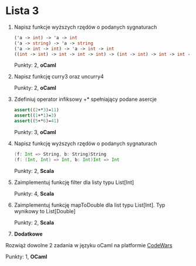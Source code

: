 Lista 3
==========


1. Napisz funkcje wyższych rzędów o podanych sygnaturach
   
   ```ocaml
   ('a -> int) -> 'a -> int
   ('a -> string) -> 'a -> string
   ('a -> int -> int) -> 'a -> int -> int
   ((int -> int) -> int -> int -> int) -> (int -> int) -> int -> int -> int
   ```

   Punkty: 2, **oCaml**

2. Napisz funkcję curry3 oraz uncurry4


   Punkty: 2, **oCaml**

3. Zdefiniuj operator infiksowy +* spełniający podane asercje


   ```ocaml
   assert((2+*3)=11)
   assert((1+*1)=3)
   assert((5+*6)=41)
   ```

   Punkty: 3, **oCaml**

4. Napisz funkcję wyższych rzędów o podanych sygnaturach

   ```scala
   (f: Int => String, b: String)String
   (f: (Int, Int) => Int, b: Int)Int => Int
   ```

   Punkty: 2, **Scala**


5. Zaimplementuj funkcję filter dla listy typu List[Int]


   Punkty: 4, **Scala**



6. Zaimplementuj funkcję mapToDouble dla list typu List[Int]. Typ wynikowy to List[Double]


   Punkty: 2, **Scala**


7.  **Dodatkowe**

   Rozwiąż dowolne 2 zadania w języku oCaml na platformie [CodeWars](https://www.codewars.com)

   Punkty: 1, **OCaml**

